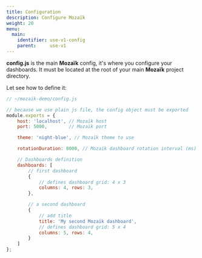 ```yaml
---
title: Configuration
description: Configure Mozaïk
weight: 20
menu:
  main:
    identifier: use-v1-config
    parent:     use-v1
---
```

**config.js** is the main **Mozaïk** config, it's where you configure your dashboards.
It must be located at the root of your main **Mozaïk** project directory.

Let see how to define it:

``` javascript
// ~/mozaik-demo/config.js

// because we use plain js file, the config object must be exported
module.exports = {
    host: 'localhost', // Mozaïk host
    port: 5000,        // Mozaïk port

    theme: 'night-blue', // Mozaïk theme to use

    rotationDuration: 8000, // Mozaïk dashboard rotation interval (ms)

    // Dashboards definition
    dashboards: [
        // first dashboard
        {
            // defines dashboard grid: 4 x 3
            columns: 4, rows: 3,
        },

        // a second dashboard
        {
            // add title
            title: 'My second Mozaïk dashboard',
            // defines dashboard grid: 5 x 4
            columns: 5, rows: 4,
        }
    ]
};
```
